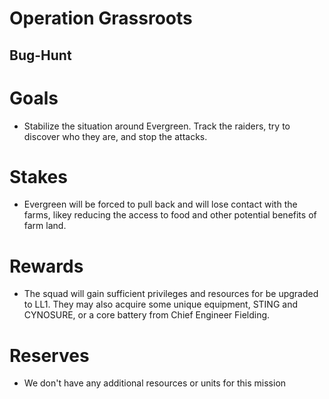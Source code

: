 # Operation Grassroots
## Bug-Hunt
# **Goals**
- Stabilize the situation around Evergreen. Track the raiders, try to discover who they are, and stop the attacks.

# **Stakes**
-  Evergreen will be forced to pull back and will lose contact with the farms, likey reducing the access to food and other potential benefits of farm land.

# **Rewards**
- The squad will gain sufficient privileges and resources for be upgraded to LL1. They may also acquire some
unique equipment, STING and CYNOSURE, or a core battery from Chief Engineer Fielding.

# **Reserves**
- We don't have any additional resources or units for this mission

